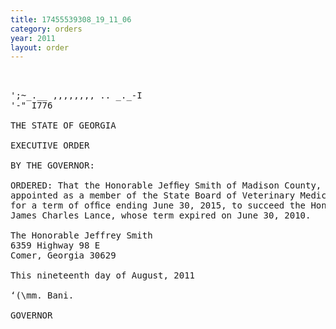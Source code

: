 ```yaml
---
title: 17455539308_19_11_06
category: orders
year: 2011
layout: order
---
```


<pre> 

';~_.__ ,,,,,,,, .. _._-I
'-" I776 

THE STATE OF GEORGIA

EXECUTIVE ORDER

BY THE GOVERNOR:

ORDERED: That the Honorable Jefﬁey Smith of Madison County, Georgia, is
appointed as a member of the State Board of Veterinary Medicine,
for a term of ofﬁce ending June 30, 2015, to succeed the Honorable
James Charles Lance, whose term expired on June 30, 2010.

The Honorable Jeffrey Smith
6359 Highway 98 E
Comer, Georgia 30629

This nineteenth day of August, 2011

‘(\mm. Bani.

GOVERNOR

</pre>

